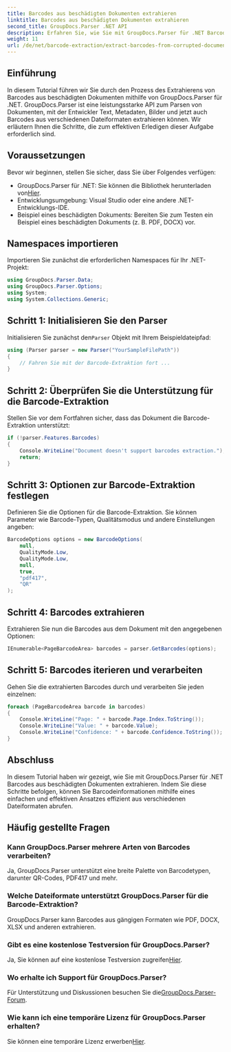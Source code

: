 ```yaml
---
title: Barcodes aus beschädigten Dokumenten extrahieren
linktitle: Barcodes aus beschädigten Dokumenten extrahieren
second_title: GroupDocs.Parser .NET API
description: Erfahren Sie, wie Sie mit GroupDocs.Parser für .NET Barcodes aus beschädigten Dokumenten extrahieren. Umfassendes Tutorial mit Schritt-für-Schritt-Anleitungen.
weight: 11
url: /de/net/barcode-extraction/extract-barcodes-from-corrupted-document/
---
```

## Einführung
In diesem Tutorial führen wir Sie durch den Prozess des Extrahierens von Barcodes aus beschädigten Dokumenten mithilfe von GroupDocs.Parser für .NET. GroupDocs.Parser ist eine leistungsstarke API zum Parsen von Dokumenten, mit der Entwickler Text, Metadaten, Bilder und jetzt auch Barcodes aus verschiedenen Dateiformaten extrahieren können. Wir erläutern Ihnen die Schritte, die zum effektiven Erledigen dieser Aufgabe erforderlich sind.
## Voraussetzungen
Bevor wir beginnen, stellen Sie sicher, dass Sie über Folgendes verfügen:
-  GroupDocs.Parser für .NET: Sie können die Bibliothek herunterladen von[Hier](https://releases.groupdocs.com/parser/net/).
- Entwicklungsumgebung: Visual Studio oder eine andere .NET-Entwicklungs-IDE.
- Beispiel eines beschädigten Dokuments: Bereiten Sie zum Testen ein Beispiel eines beschädigten Dokuments (z. B. PDF, DOCX) vor.

## Namespaces importieren
Importieren Sie zunächst die erforderlichen Namespaces für Ihr .NET-Projekt:
```csharp
using GroupDocs.Parser.Data;
using GroupDocs.Parser.Options;
using System;
using System.Collections.Generic;
```
## Schritt 1: Initialisieren Sie den Parser
 Initialisieren Sie zunächst den`Parser` Objekt mit Ihrem Beispieldateipfad:
```csharp
using (Parser parser = new Parser("YourSampleFilePath"))
{
    // Fahren Sie mit der Barcode-Extraktion fort ...
}
```
## Schritt 2: Überprüfen Sie die Unterstützung für die Barcode-Extraktion
Stellen Sie vor dem Fortfahren sicher, dass das Dokument die Barcode-Extraktion unterstützt:
```csharp
if (!parser.Features.Barcodes)
{
    Console.WriteLine("Document doesn't support barcodes extraction.");
    return;
}
```
## Schritt 3: Optionen zur Barcode-Extraktion festlegen
Definieren Sie die Optionen für die Barcode-Extraktion. Sie können Parameter wie Barcode-Typen, Qualitätsmodus und andere Einstellungen angeben:
```csharp
BarcodeOptions options = new BarcodeOptions(
    null,
    QualityMode.Low,
    QualityMode.Low,
    null,
    true,
    "pdf417",
    "QR"
);
```
## Schritt 4: Barcodes extrahieren
Extrahieren Sie nun die Barcodes aus dem Dokument mit den angegebenen Optionen:
```csharp
IEnumerable<PageBarcodeArea> barcodes = parser.GetBarcodes(options);
```
## Schritt 5: Barcodes iterieren und verarbeiten
Gehen Sie die extrahierten Barcodes durch und verarbeiten Sie jeden einzelnen:
```csharp
foreach (PageBarcodeArea barcode in barcodes)
{
    Console.WriteLine("Page: " + barcode.Page.Index.ToString());
    Console.WriteLine("Value: " + barcode.Value);
    Console.WriteLine("Confidence: " + barcode.Confidence.ToString());
}
```

## Abschluss
In diesem Tutorial haben wir gezeigt, wie Sie mit GroupDocs.Parser für .NET Barcodes aus beschädigten Dokumenten extrahieren. Indem Sie diese Schritte befolgen, können Sie Barcodeinformationen mithilfe eines einfachen und effektiven Ansatzes effizient aus verschiedenen Dateiformaten abrufen.

## Häufig gestellte Fragen
### Kann GroupDocs.Parser mehrere Arten von Barcodes verarbeiten?
Ja, GroupDocs.Parser unterstützt eine breite Palette von Barcodetypen, darunter QR-Codes, PDF417 und mehr.
### Welche Dateiformate unterstützt GroupDocs.Parser für die Barcode-Extraktion?
GroupDocs.Parser kann Barcodes aus gängigen Formaten wie PDF, DOCX, XLSX und anderen extrahieren.
### Gibt es eine kostenlose Testversion für GroupDocs.Parser?
 Ja, Sie können auf eine kostenlose Testversion zugreifen[Hier](https://releases.groupdocs.com/).
### Wo erhalte ich Support für GroupDocs.Parser?
 Für Unterstützung und Diskussionen besuchen Sie die[GroupDocs.Parser-Forum](https://forum.groupdocs.com/c/parser/17).
### Wie kann ich eine temporäre Lizenz für GroupDocs.Parser erhalten?
 Sie können eine temporäre Lizenz erwerben[Hier](https://purchase.groupdocs.com/temporary-license/).